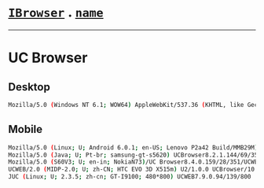 # [`IBrowser`](/api/main/get-browser.md) . [`name`](../name.md)
---
# UC Browser

## Desktop

```sh
Mozilla/5.0 (Windows NT 6.1; WOW64) AppleWebKit/537.36 (KHTML, like Gecko) Chrome/54.0.2840.99 UBrowser/5.6.12860.7 Safari/537.36
```

## Mobile

```sh
Mozilla/5.0 (Linux; U; Android 6.0.1; en-US; Lenovo P2a42 Build/MMB29M) AppleWebKit/534.30 (KHTML, like Gecko) Version/4.0 UCBrowser/11.2.0.915 U3/0.8.0 Mobile Safari/534.30
Mozilla/5.0 (Java; U; Pt-br; samsung-gt-s5620) UCBrowser8.2.1.144/69/352/UCWEB Mobile UNTRUSTED/1.0
Mozilla/5.0 (S60V3; U; en-in; NokiaN73)/UC Browser8.4.0.159/28/351/UCWEB Mobile
UCWEB/2.0 (MIDP-2.0; U; zh-CN; HTC EVO 3D X515m) U2/1.0.0 UCBrowser/10.4.0.558 U2/1.0.0 Mobile
JUC (Linux; U; 2.3.5; zh-cn; GT-I9100; 480*800) UCWEB7.9.0.94/139/800
```